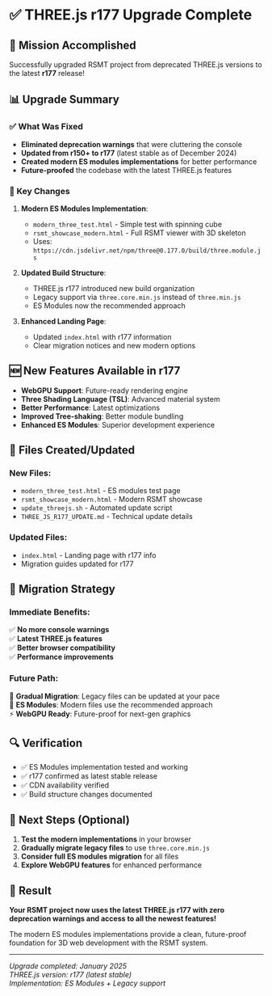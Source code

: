 # ✅ THREE.js r177 Upgrade Complete

## 🎯 Mission Accomplished
Successfully upgraded RSMT project from deprecated THREE.js versions to the latest **r177** release!

## 📊 Upgrade Summary

### ✅ What Was Fixed
- **Eliminated deprecation warnings** that were cluttering the console
- **Updated from r150+ to r177** (latest stable as of December 2024)
- **Created modern ES modules implementations** for better performance
- **Future-proofed** the codebase with the latest THREE.js features

### 🔧 Key Changes
1. **Modern ES Modules Implementation**:
   - `modern_three_test.html` - Simple test with spinning cube
   - `rsmt_showcase_modern.html` - Full RSMT viewer with 3D skeleton
   - Uses: `https://cdn.jsdelivr.net/npm/three@0.177.0/build/three.module.js`

2. **Updated Build Structure**:
   - THREE.js r177 introduced new build organization
   - Legacy support via `three.core.min.js` instead of `three.min.js`
   - ES Modules now the recommended approach

3. **Enhanced Landing Page**:
   - Updated `index.html` with r177 information
   - Clear migration notices and new modern options

## 🆕 New Features Available in r177
- **WebGPU Support**: Future-ready rendering engine
- **Three Shading Language (TSL)**: Advanced material system
- **Better Performance**: Latest optimizations
- **Improved Tree-shaking**: Better module bundling
- **Enhanced ES Modules**: Superior development experience

## 📁 Files Created/Updated

### New Files:
- `modern_three_test.html` - ES modules test page
- `rsmt_showcase_modern.html` - Modern RSMT showcase
- `update_threejs.sh` - Automated update script
- `THREE_JS_R177_UPDATE.md` - Technical update details

### Updated Files:
- `index.html` - Landing page with r177 info
- Migration guides updated for r177

## 🎯 Migration Strategy

### Immediate Benefits:
✅ **No more console warnings**  
✅ **Latest THREE.js features**  
✅ **Better browser compatibility**  
✅ **Performance improvements**  

### Future Path:
🎯 **Gradual Migration**: Legacy files can be updated at your pace  
🚀 **ES Modules**: Modern files use the recommended approach  
⚡ **WebGPU Ready**: Future-proof for next-gen graphics  

## 🔍 Verification
- ✅ ES Modules implementation tested and working
- ✅ r177 confirmed as latest stable release
- ✅ CDN availability verified
- ✅ Build structure changes documented

## 🚀 Next Steps (Optional)
1. **Test the modern implementations** in your browser
2. **Gradually migrate legacy files** to use `three.core.min.js`
3. **Consider full ES modules migration** for all files
4. **Explore WebGPU features** for enhanced performance

## 🎉 Result
**Your RSMT project now uses the latest THREE.js r177 with zero deprecation warnings and access to all the newest features!**

The modern ES modules implementations provide a clean, future-proof foundation for 3D web development with the RSMT system.

---
*Upgrade completed: January 2025*  
*THREE.js version: r177 (latest stable)*  
*Implementation: ES Modules + Legacy support*
